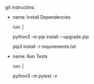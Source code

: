 git instructins:

   - name: Install Dependencies
   
      run: |
      
        python3 -m pip install --upgrade pip
        
        pip3 install -r requirements.txt
   
   - name: Run Tests
    
      run: |
      
        python3 -m pytest -v
